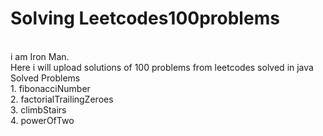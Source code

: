 # Solving Leetcodes100problems
<br>i am Iron Man.
<br> Here i will upload solutions of 100 problems from leetcodes solved in java 
<br>Solved Problems
<br>1. fibonacciNumber
<br>2. factorialTrailingZeroes
<br>3. climbStairs
<br>4. powerOfTwo